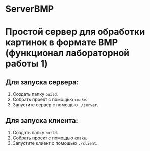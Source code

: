 # ServerBMP
# Простой сервер для обработки картинок в формате BMP (функционал лабораторной работы 1)

## Для запуска сервера:
1. Создать папку `build`.
2. Собрать проект с помощью `cmake`.
3. Запустите сервер с помощью `./server`.

## Для запуска клиента:
1. Создать папку `build`.
2. Собрать проект с помощью `cmake`.
3. Запустите клиент с помощью `./client`.
